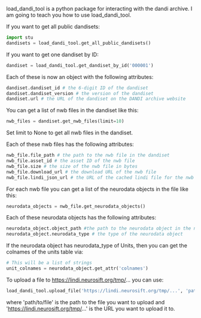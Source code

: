 load_dandi_tool is a python package for interacting with the dandi archive. I am going to teach you how to use load_dandi_tool.

If you want to get all public dandisets:

```python
import stu
dandisets = load_dandi_tool.get_all_public_dandisets()
```

If you want to get one dandiset by ID:

```python
dandiset = load_dandi_tool.get_dandiset_by_id('000001')
```

Each of these is now an object with the following attributes:

```python
dandiset.dandiset_id # the 6-digit ID of the dandiset
dandiset.dandiset_version # the version of the dandiset
dandiset.url # the URL of the dandiset on the DANDI archive website
```

You can get a list of nwb files in the dandiset like this:

```python
nwb_files = dandiset.get_nwb_files(limit=10)
```

Set limit to None to get all nwb files in the dandiset.

Each of these nwb files has the following attributes:

```python
nwb_file.file_path # the path to the nwb file in the dandiset
nwb_file.asset_id # the asset ID of the nwb file
nwb_file.size # the size of the nwb file in bytes
nwb_file.download_url # the download URL of the nwb file
nwb_file.lindi_json_url # the URL of the cached lindi file for the nwb file for efficient access
```

For each nwb file you can get a list of the neurodata objects in the file like this:

```python
neurodata_objects = nwb_file.get_neurodata_objects()
```

Each of these neurodata objects has the following attributes:

```python
neurodata_object.object_path #the path to the neurodata object in the nwb file
neurodata_object.neurodata_type # the type of the neurodata object
```

If the neurodata object has neurodata_type of Units, then you can get the colnames of the units table via:

```python
# This will be a list of strings
unit_colnames = neurodata_object.get_attr('colnames')
```

To upload a file to https://lindi.neurosift.org/tmp/... you can use:

```python
load_dandi_tool.upload_file('https://lindi.neurosift.org/tmp/...', 'path/to/file')
```

where 'path/to/file' is the path to the file you want to upload and 'https://lindi.neurosift.org/tmp/...' is the URL you want to upload it to.
